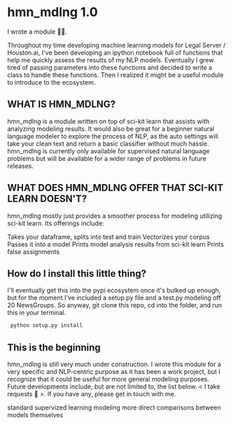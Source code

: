 # hmn_mdlng 1.0

I wrote a module 🤘🎉.

Throughout my time developing machine learning models for Legal Server / Houston.ai, I've been developing an ipython notebook full of functions that help me quickly assess the results of my NLP models. Eventually I grew tired of passing parameters into these functions and decided to write a class to handle these functions. Then I realized it might be a useful module to introduce to the ecosystem. 

## WHAT IS HMN_MDLNG?
hmn_mdlng is a module written on top of sci-kit learn that assists with analyzing modeling results. It would also be great for a beginner natural language modeler to explore the process of NLP, as the auto settings will take your clean text and return a basic classifier without much hassle. hmn_mdlng is currently only available for supervised natural language problems but will be available for a wider range of problems in future releases. 

## WHAT DOES HMN_MDLNG OFFER THAT SCI-KIT LEARN DOESN'T?
hmn_mdlng mostly just provides a smoother process for modeling utilizing sci-kit learn. Its offerings include:

Takes your dataframe, splits into test and train
Vectorizes your corpus
Passes it into a model
Prints model analysis results from sci-kit learn
Prints false assignments

## How do I install this little thing?
I'll eventually get this into the pypi ecosystem once it's bulked up enough, but for the moment I've included a setup.py file and a test.py modeling off 20 NewsGroups. So anyway, git clone this repo, cd into the folder, and run this in your terminal.

``` python 
 python setup.py install
 ```

## This is the beginning

hmn_mdlng is still very much under construction. I wrote this module for a very specific and NLP-centric purpose as it has been a work project, but I recognize that it could be useful for more general modeling purposes. Future developments include, but are not limited to, the list below. < I take requests 🎤 >. If you have any, please get in touch with me.

standard supervized learning modeling
more direct comparisons between models themselves
